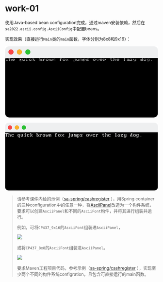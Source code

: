 # work-01

使用Java-based bean configuration完成，通过maven安装依赖，然后在`sa2022.ascii.config.AsciiConfig`中配置beans。

实现效果（直接运行`Main`类的`main`函数，字体分别为8x8和9x16）：

![](./assets/8x8.png)

![](./assets/9x16.png)

> 请参考课件内给的示例（[sa-spring/cashregister](https://github.com/sa-spring/cashregister) ），用Spring container的三种configuration中的任意一种，将[AsciiPanel](https://github.com/trystan/AsciiPanel)改造为一个构件系统，要求可以创建`AsciiPanel`和不同的`AsciiFont`构件，并将其进行组装并运行。
>
> 例如，可将`CP437_9x16`的`AsciiFont`组装进`AsciiPanel`，
>
> ![](https://www.plantuml.com/plantuml/png/SoWkIImgAStDuOfsB4xEp0n8p4lDYLNGrRLJW0YuvUULw3e7c1YRnrjM69h5SZcavgK0rGC0)
>
> 或将`CP437_8x8`的`AsciiFont`组装进`AsciiPanel`。
>
> ![](https://www.plantuml.com/plantuml/png/SoWkIImgAStDuOfsB4xEp0n8p4lDYLNGrRLJW0YuvUULw3e7c1YRnrjKMCHoEQJcfG2L0m00)
>
> 要求Maven工程项目代码，参考示例（[sa-spring/cashregister](https://github.com/sa-spring/cashregister) ），实现至少两个不同的构件系统configration，且包含可直接运行的main函数。

